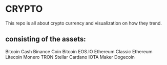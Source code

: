 # CRYPTO

This repo is all about crypto currency and visualization on how they trend.

## consisting of the assets:
Bitcoin Cash
Binance Coin
Bitcoin
EOS.IO
Ethereum Classic
Ethereum
Litecoin
Monero
TRON
Stellar
Cardano
IOTA
Maker
Dogecoin
